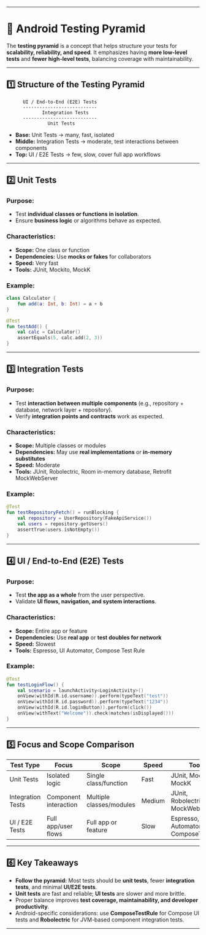 
---

# 🧪 Android Testing Pyramid

The **testing pyramid** is a concept that helps structure your tests for **scalability, reliability, and speed**. It emphasizes having **more low-level tests** and **fewer high-level tests**, balancing coverage with maintainability.

---

## 1️⃣ Structure of the Testing Pyramid

```
      UI / End-to-End (E2E) Tests
      ---------------------------
             Integration Tests
      ---------------------------
               Unit Tests
```

* **Base:** Unit Tests → many, fast, isolated
* **Middle:** Integration Tests → moderate, test interactions between components
* **Top:** UI / E2E Tests → few, slow, cover full app workflows

---

## 2️⃣ Unit Tests

### Purpose:

* Test **individual classes or functions in isolation**.
* Ensure **business logic** or algorithms behave as expected.

### Characteristics:

* **Scope:** One class or function
* **Dependencies:** Use **mocks or fakes** for collaborators
* **Speed:** Very fast
* **Tools:** JUnit, Mockito, MockK

### Example:

```kotlin
class Calculator {
    fun add(a: Int, b: Int) = a + b
}

@Test
fun testAdd() {
    val calc = Calculator()
    assertEquals(5, calc.add(2, 3))
}
```

---

## 3️⃣ Integration Tests

### Purpose:

* Test **interaction between multiple components** (e.g., repository + database, network layer + repository).
* Verify **integration points and contracts** work as expected.

### Characteristics:

* **Scope:** Multiple classes or modules
* **Dependencies:** May use **real implementations** or **in-memory substitutes**
* **Speed:** Moderate
* **Tools:** JUnit, Robolectric, Room in-memory database, Retrofit MockWebServer

### Example:

```kotlin
@Test
fun testRepositoryFetch() = runBlocking {
    val repository = UserRepository(FakeApiService())
    val users = repository.getUsers()
    assertTrue(users.isNotEmpty())
}
```

---

## 4️⃣ UI / End-to-End (E2E) Tests

### Purpose:

* Test **the app as a whole** from the user perspective.
* Validate **UI flows, navigation, and system interactions**.

### Characteristics:

* **Scope:** Entire app or feature
* **Dependencies:** Use **real app** or **test doubles for network**
* **Speed:** Slowest
* **Tools:** Espresso, UI Automator, Compose Test Rule

### Example:

```kotlin
@Test
fun testLoginFlow() {
    val scenario = launchActivity<LoginActivity>()
    onView(withId(R.id.username)).perform(typeText("test"))
    onView(withId(R.id.password)).perform(typeText("1234"))
    onView(withId(R.id.loginButton)).perform(click())
    onView(withText("Welcome")).check(matches(isDisplayed()))
}
```

---

## 5️⃣ Focus and Scope Comparison

| Test Type         | Focus                 | Scope                    | Speed  | Tools                                   |
| ----------------- | --------------------- | ------------------------ | ------ | --------------------------------------- |
| Unit Tests        | Isolated logic        | Single class/function    | Fast   | JUnit, Mockito, MockK                   |
| Integration Tests | Component interaction | Multiple classes/modules | Medium | JUnit, Robolectric, MockWebServer       |
| UI / E2E Tests    | Full app/user flows   | Full app or feature      | Slow   | Espresso, UI Automator, ComposeTestRule |

---

## 6️⃣ Key Takeaways

* **Follow the pyramid:** Most tests should be **unit tests**, fewer **integration tests**, and minimal **UI/E2E tests**.
* **Unit tests** are fast and reliable; **UI tests** are slower and more brittle.
* Proper balance improves **test coverage, maintainability, and developer productivity**.
* Android-specific considerations: use **ComposeTestRule** for Compose UI tests and **Robolectric** for JVM-based component integration tests.

---

